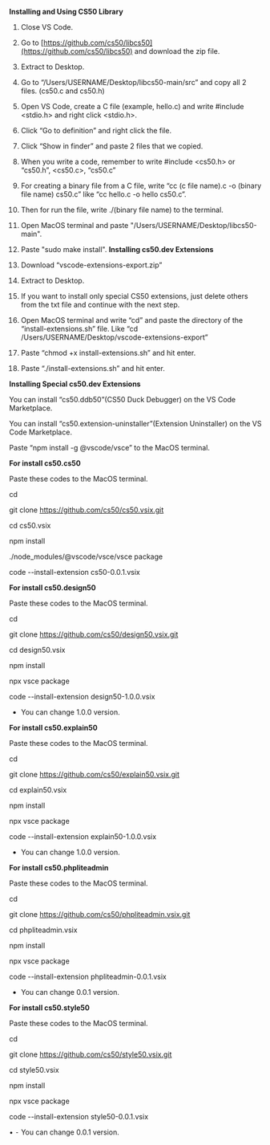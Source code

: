 **Installing and Using CS50 Library**
1. Close VS Code.
2. Go to [https://github.com/cs50/libcs50](https://github.com/cs50/libcs50) and download the zip file.
3. Extract to Desktop.
4. Go to “/Users/USERNAME/Desktop/libcs50-main/src” and copy all 2 files. (cs50.c and cs50.h)
5. Open VS Code, create a C file (example, hello.c) and write #include <stdio.h> and right click <stdio.h>.
6. Click “Go to definition” and right click the file.
7. Click “Show in finder” and paste 2 files that we copied.
8. When you write a code, remember to write #include <cs50.h> or “cs50.h”, <cs50.c>, “cs50.c”
9. For creating a binary file from a C file, write “cc (c file name).c -o (binary file name) cs50.c” like “cc hello.c -o hello cs50.c”.
10. Then for run the file, write ./(binary file name) to the terminal.

11. Open MacOS terminal and paste "/Users/USERNAME/Desktop/libcs50-main".
12. Paste "sudo make install".
**Installing cs50.dev Extensions**
13. Download “vscode-extensions-export.zip”
14. Extract to Desktop.
15. If you want to install only special CS50 extensions, just delete others from the txt file and continue with the next step.
16. Open MacOS terminal and write “cd” and paste the directory of the “install-extensions.sh” file. Like “cd /Users/USERNAME/Desktop/vscode-extensions-export”
17. Paste “chmod +x install-extensions.sh” and hit enter.
18. Paste “./install-extensions.sh” and hit enter.

**Installing Special cs50.dev Extensions**

You can install “cs50.ddb50”(CS50 Duck Debugger) on the VS Code Marketplace.

You can install “cs50.extension-uninstaller”(Extension Uninstaller) on the VS Code Marketplace.

Paste “npm install -g @vscode/vsce” to the MacOS terminal.

**For install cs50.cs50**
  
Paste these codes to the MacOS terminal.

cd

git clone https://github.com/cs50/cs50.vsix.git

cd cs50.vsix

npm install

./node_modules/@vscode/vsce/vsce package

code --install-extension cs50-0.0.1.vsix

**For install cs50.design50**

Paste these codes to the MacOS terminal.

cd

git clone https://github.com/cs50/design50.vsix.git

cd design50.vsix

npm install

npx vsce package

code --install-extension design50-1.0.0.vsix

- You can change 1.0.0 version.

**For install cs50.explain50**

Paste these codes to the MacOS terminal.

cd

git clone https://github.com/cs50/explain50.vsix.git

cd explain50.vsix

npm install

npx vsce package

code --install-extension explain50-1.0.0.vsix

- You can change 1.0.0 version.

**For install cs50.phpliteadmin**

Paste these codes to the MacOS terminal.

cd

git clone https://github.com/cs50/phpliteadmin.vsix.git

cd phpliteadmin.vsix

npm install

npx vsce package

code --install-extension phpliteadmin-0.0.1.vsix

- You can change 0.0.1 version.

**For install cs50.style50**

Paste these codes to the MacOS terminal.

cd

git clone https://github.com/cs50/style50.vsix.git

cd style50.vsix

npm install

npx vsce package

code --install-extension style50-0.0.1.vsix

• ⁃ You can change 0.0.1 version.
